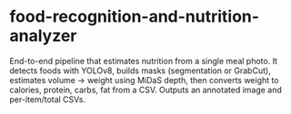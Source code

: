 # food-recognition-and-nutrition-analyzer
End-to-end pipeline that estimates nutrition from a single meal photo. It detects foods with YOLOv8, builds masks (segmentation or GrabCut), estimates volume → weight using MiDaS depth, then converts weight to calories, protein, carbs, fat from a CSV. Outputs an annotated image and per-item/total CSVs.
